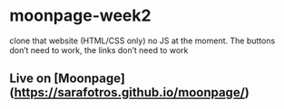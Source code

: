 # moonpage-week2
clone that website (HTML/CSS only) no JS at the moment. The buttons don’t need to work, the links don’t need to work 


## Live on [Moonpage] (https://sarafotros.github.io/moonpage/)
